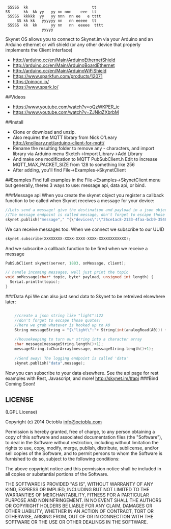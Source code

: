 ```
 SSSSS  kk                            tt
SS      kk  kk yy   yy nn nnn    eee  tt
 SSSSS  kkkkk  yy   yy nnn  nn ee   e tttt
     SS kk kk   yyyyyy nn   nn eeeee  tt
 SSSSS  kk  kk      yy nn   nn  eeeee  tttt
                yyyyy
```

Skynet OS allows you to connect to Skynet.im via your Arduino and an Arduino ethernet or wifi shield (or any other device that properly implements the Client interface)
 * http://arduino.cc/en/Main/ArduinoEthernetShield
 * http://arduino.cc/en/Main/ArduinoBoardEthernet
 * http://arduino.cc/en/Main/ArduinoWiFiShield
 * https://www.sparkfun.com/products/12071
 * https://pinocc.io/
 * https://www.spark.io/

##Videos
* https://www.youtube.com/watch?v=oQzWKPER_ic
* https://www.youtube.com/watch?v=ZJNlqZXbrbM

##Install
* Clone or download and unzip.
* Also requires the MQTT library from Nick O'Leary http://knolleary.net/arduino-client-for-mqtt/
* Rename the resulting folder to remove any - characters, and import library via Arduino menu Sketch->Import Library->Add Library
* And make one modification to MQTT PubSubClient.h Edit to increase MQTT_MAX_PACKET_SIZE from 128 to something like 256
* After adding, you'll find File->Examples->SkynetClient

##Examples
Find full examples in the File->Examples->SkynetClient menu but generally, theres 3 ways to use: message api, data api, or bind.

###Message api
When you create the skynet object you register a callback function to be called when Skynet receives a message for your device:
```cpp
//Lets send a message! give the destination and payload in a json object
//The message endpoint is called message, don't forget to escape those quotes!
skynet.publish("message"," "{\"devices\":\"26ce1ac8-2133-4faa-bcb9-3548fesindex\",\"payload\":\"hi!\"}"");
```
We can receive messages too. When we connect we subscribe to our UUID
```cpp
skynet.subscribe(XXXXXXXX-XXXX-XXXX-XXXX-XXXXXXXXXXXX);
```
And we subscribe a callback function to be fired when we receive a message
```cpp
PubSubClient skynet(server, 1883, onMessage, client);

// handle incoming messages, well just print the topic
void onMessage(char* topic, byte* payload, unsigned int length) {
  Serial.println(topic);
}
```

###Data Api
We can also just send data to Skynet to be retreived elsewhere later:
```cpp

    //create a json string like "light":122
    //don't forget to escape those quotes!
    //here we grab whatever is hooked up to A0
    String messageString = "{\"light\":"+ String(int(analogRead(A0))) + "}";
    
    //housekeeping to turn our string into a character array
    char message[messageString.length()+1];
    messageString.toCharArray(message, messageString.length()+1);
  
    //Send away! The logging endpoint is called 'data'
    skynet.publish("data",message);

```
Now you can subscribe to your data elsewhere. See the api page for rest examples with Rest, Javascript, and more! http://skynet.im/#api
###Bind
Coming Soon!

LICENSE
-------

(LGPL License)

Copyright (c) 2014 Octoblu <info@octoblu.com>

Permission is hereby granted, free of charge, to any person obtaining
a copy of this software and associated documentation files (the
"Software"), to deal in the Software without restriction, including
without limitation the rights to use, copy, modify, merge, publish,
distribute, sublicense, and/or sell copies of the Software, and to
permit persons to whom the Software is furnished to do so, subject to
the following conditions:

The above copyright notice and this permission notice shall be
included in all copies or substantial portions of the Software.

THE SOFTWARE IS PROVIDED "AS IS", WITHOUT WARRANTY OF ANY KIND,
EXPRESS OR IMPLIED, INCLUDING BUT NOT LIMITED TO THE WARRANTIES OF
MERCHANTABILITY, FITNESS FOR A PARTICULAR PURPOSE AND
NONINFRINGEMENT. IN NO EVENT SHALL THE AUTHORS OR COPYRIGHT HOLDERS BE
LIABLE FOR ANY CLAIM, DAMAGES OR OTHER LIABILITY, WHETHER IN AN ACTION
OF CONTRACT, TORT OR OTHERWISE, ARISING FROM, OUT OF OR IN CONNECTION
WITH THE SOFTWARE OR THE USE OR OTHER DEALINGS IN THE SOFTWARE.
